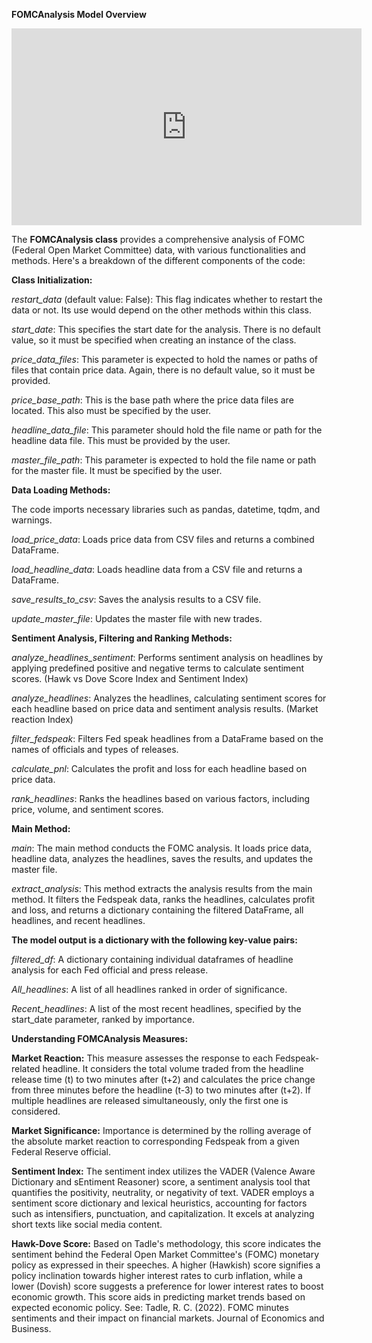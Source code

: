 **FOMCAnalysis Model Overview**
<iframe width="560" height="315" src="https://www.youtube.com/embed/HZPNm65Xg7E" title="YouTube video player" frameborder="0" allow="accelerometer; autoplay; clipboard-write; encrypted-media; gyroscope; picture-in-picture; web-share" allowfullscreen></iframe>

The **FOMCAnalysis class** provides a comprehensive analysis of FOMC (Federal Open Market Committee) data, with various functionalities and methods. Here's a breakdown of the different components of the code:

**Class Initialization:**

*restart_data* (default value: False): This flag indicates whether to restart the data or not. Its use would depend on the other methods within this class.

*start_date*: This specifies the start date for the analysis. There is no default value, so it must be specified when creating an instance of the class.

*price_data_files*: This parameter is expected to hold the names or paths of files that contain price data. Again, there is no default value, so it must be provided.

*price_base_path*: This is the base path where the price data files are located. This also must be specified by the user.

*headline_data_file*: This parameter should hold the file name or path for the headline data file. This must be provided by the user.

*master_file_path*: This parameter is expected to hold the file name or path for the master file. It must be specified by the user.

**Data Loading Methods:**

The code imports necessary libraries such as pandas, datetime, tqdm, and warnings.

*load_price_data*: Loads price data from CSV files and returns a combined DataFrame.

*load_headline_data*: Loads headline data from a CSV file and returns a DataFrame.

*save_results_to_csv*: Saves the analysis results to a CSV file.

*update_master_file*: Updates the master file with new trades.

**Sentiment Analysis, Filtering and Ranking Methods:**

*analyze_headlines_sentiment*: Performs sentiment analysis on headlines by applying predefined positive and negative terms to calculate sentiment scores. (Hawk vs Dove Score Index and Sentiment Index)

*analyze_headlines*: Analyzes the headlines, calculating sentiment scores for each headline based on price data and sentiment analysis results. (Market reaction Index)

*filter_fedspeak*: Filters Fed speak headlines from a DataFrame based on the names of officials and types of releases.

*calculate_pnl*: Calculates the profit and loss for each headline based on price data.

*rank_headlines*: Ranks the headlines based on various factors, including price, volume, and sentiment scores.

**Main Method:**

*main*: The main method conducts the FOMC analysis.
It loads price data, headline data, analyzes the headlines, saves the results, and updates the master file.

*extract_analysis*: This method extracts the analysis results from the main method. It filters the Fedspeak data, ranks the headlines, calculates profit and loss, and returns a dictionary containing the filtered DataFrame, all headlines, and recent headlines.

**The model output is a dictionary with the following key-value pairs:**

*filtered_df*: A dictionary containing individual dataframes of headline analysis for each Fed official and press release.

*All_headlines*: A list of all headlines ranked in order of significance.

*Recent_headlines*: A list of the most recent headlines, specified by the start_date parameter, ranked by importance.

**Understanding FOMCAnalysis Measures:**

**Market Reaction:** This measure assesses the response to each Fedspeak-related headline. It considers the total volume traded from the headline release time (t) to two minutes after (t+2) and calculates the price change from three minutes before the headline (t-3) to two minutes after (t+2). If multiple headlines are released simultaneously, only the first one is considered.

**Market Significance:** Importance is determined by the rolling average of the absolute market reaction to corresponding Fedspeak from a given Federal Reserve official.

**Sentiment Index:** The sentiment index utilizes the VADER (Valence Aware Dictionary and sEntiment Reasoner) score, a sentiment analysis tool that quantifies the positivity, neutrality, or negativity of text. VADER employs a sentiment score dictionary and lexical heuristics, accounting for factors such as intensifiers, punctuation, and capitalization. It excels at analyzing short texts like social media content.

**Hawk-Dove Score:** Based on Tadle's methodology, this score indicates the sentiment behind the Federal Open Market Committee's (FOMC) monetary policy as expressed in their speeches. A higher (Hawkish) score signifies a policy inclination towards higher interest rates to curb inflation, while a lower (Dovish) score suggests a preference for lower interest rates to boost economic growth. This score aids in predicting market trends based on expected economic policy. See: Tadle, R. C. (2022). FOMC minutes sentiments and their impact on financial markets. Journal of Economics and Business.

